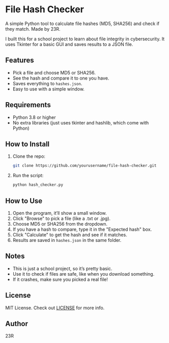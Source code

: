 # File Hash Checker

A simple Python tool to calculate file hashes (MD5, SHA256) and check if they match. Made by 23R.

I built this for a school project to learn about file integrity in cybersecurity. It uses Tkinter for a basic GUI and saves results to a JSON file.

## Features

- Pick a file and choose MD5 or SHA256.
- See the hash and compare it to one you have.
- Saves everything to `hashes.json`.
- Easy to use with a simple window.

## Requirements

- Python 3.8 or higher
- No extra libraries (just uses tkinter and hashlib, which come with Python)

## How to Install

1. Clone the repo:
   ```bash
   git clone https://github.com/yourusername/file-hash-checker.git
   ```
2. Run the script:
   ```bash
   python hash_checker.py
   ```

## How to Use

1. Open the program, it’ll show a small window.
2. Click "Browse" to pick a file (like a .txt or .jpg).
3. Choose MD5 or SHA256 from the dropdown.
4. If you have a hash to compare, type it in the "Expected hash" box.
5. Click "Calculate" to get the hash and see if it matches.
6. Results are saved in `hashes.json` in the same folder.

## Notes

- This is just a school project, so it’s pretty basic.
- Use it to check if files are safe, like when you download something.
- If it crashes, make sure you picked a real file!

## License

MIT License. Check out [LICENSE](LICENSE) for more info.

## Author

23R 
